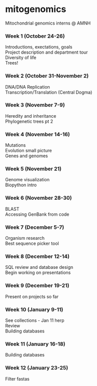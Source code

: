 # mitogenomics
Mitochondrial genomics interns @ AMNH

### Week 1 (October 24-26)
Introductions, exectations, goals <br />
Project description and department tour<br />
Diversity of life<br />
Trees!<br />

### Week 2 (October 31-November 2)
DNA/DNA Replication<br />
Transcription/Translation (Central Dogma)<br />

### Week 3 (November 7-9)
Heredity and inheritance<br />
Phylogenetic trees pt 2<br />

### Week 4 (November 14-16)
Mutations <br />
Evolution small picture<br />
Genes and genomes<br />

### Week 5 (November 21)
Genome visualization <br />
Biopython intro <br />

### Week 6 (November 28-30)
BLAST <br />
Accessing GenBank from code <br />

### Week 7 (December 5-7)
Organism research <br />
Best sequence picker tool <br />

### Week 8 (December 12-14)
SQL review and database design <br />
Begin working on presentations <br />

### Week 9 (December 19-21) 
Present on projects so far <br />

### Week 10 (January 9-11)
See collections - Jan 11 herp <br />
Review <br />
Building databases <br />

### Week 11 (January 16-18)
Building databases <br />

### Week 12 (January 23-25)
Filter fastas <br />
